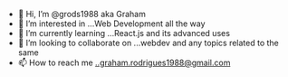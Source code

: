 - 👋 Hi, I’m @grods1988 aka Graham
- 👀 I’m interested in ...Web Development all the way
- 🌱 I’m currently learning ...React.js and its advanced uses
- 💞️ I’m looking to collaborate on ...webdev and any topics related to the same
- 📫 How to reach me ..graham.rodrigues1988@gmail.com

<!---
grods1988/grods1988 is a ✨ special ✨ repository because its `README.md` (this file) appears on your GitHub profile.
You can click the Preview link to take a look at your changes.
--->

